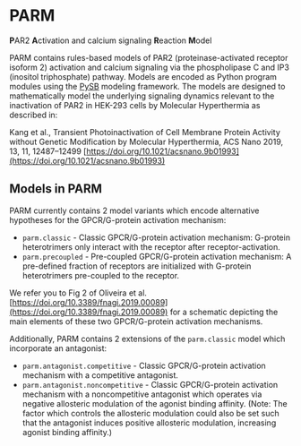# PARM
**P**AR2 **A**ctivation and calcium signaling **R**eaction **M**odel

PARM contains rules-based models of PAR2 (proteinase-activated receptor isoform 2) activation and calcium signaling via the phospholipase C and IP3 (inositol triphosphate) pathway. Models are encoded as Python program modules using the [PySB](http://pysb.org/) modeling framework. The models are designed to mathematically model the underlying signaling dynamics relevant to the inactivation of PAR2 in HEK-293 cells by Molecular Hyperthermia as described in:

  Kang et al.,  Transient Photoinactivation of Cell Membrane Protein Activity without Genetic Modification by Molecular Hyperthermia, ACS Nano 2019, 13, 11, 12487–12499 [https://doi.org/10.1021/acsnano.9b01993](https://doi.org/10.1021/acsnano.9b01993)


## Models in PARM
PARM currently contains 2 model variants which encode alternative hypotheses for the GPCR/G-protein activation mechanism:

  * `parm.classic` - Classic GPCR/G-protein activation mechanism: G-protein heterotrimers only interact with the receptor after receptor-activation.
  * `parm.precoupled` - Pre-coupled GPCR/G-protein activation mechanism: A pre-defined fraction of receptors are initialized with G-protein heterotrimers pre-coupled to the receptor.

We refer you to Fig 2 of Oliveira et al. [https://doi.org/10.3389/fnagi.2019.00089](https://doi.org/10.3389/fnagi.2019.00089) for a schematic depicting the main elements of these two GPCR/G-protein activation mechanisms.

Additionally, PARM contains 2 extensions of the `parm.classic` model which incorporate an antagonist:

  * `parm.antagonist.competitive` - Classic GPCR/G-protein activation mechanism with a competitive antagonist.
  * `parm.antagonist.noncompetitive` - Classic GPCR/G-protein activation mechanism with a noncompetitive antagonist which operates via negative allosteric modulation of the agonist binding affinity. (Note: The factor which controls the allosteric modulation could also be set such that the antagonist induces positive allosteric modulation, increasing agonist binding affinity.) 
